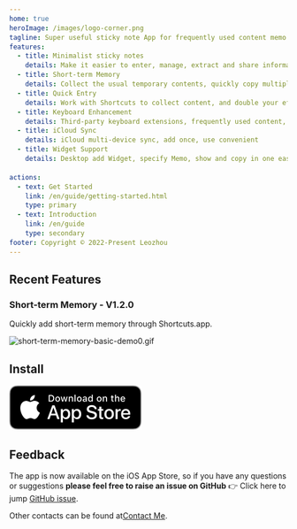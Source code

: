 ```yaml
---
home: true
heroImage: /images/logo-corner.png
tagline: Super useful sticky note App for frequently used content memo and short time content record
features:
  - title: Minimalist sticky notes
    details: Make it easier to enter, manage, extract and share information
  - title: Short-term Memory
    details: Collect the usual temporary contents, quickly copy multiple contents, and enter them quickly at once.
  - title: Quick Entry
    details: Work with Shortcuts to collect content, and double your efficiency
  - title: Keyboard Enhancement
    details: Third-party keyboard extensions, frequently used content, temporary clipboard content all in one place
  - title: iCloud Sync
    details: iCloud multi-device sync, add once, use convenient
  - title: Widget Support
    details: Desktop add Widget, specify Memo, show and copy in one easy step

actions:
  - text: Get Started
    link: /en/guide/getting-started.html
    type: primary
  - text: Introduction
    link: /en/guide
    type: secondary
footer: Copyright © 2022-Present Leozhou
---
```


## Recent Features
### Short-term Memory - V1.2.0
Quickly add short-term memory through Shortcuts.app.

![short-term-memory-basic-demo0.gif](/images/short-term-memory/short-term-memory-basic-demo0.gif)

## Install
[![Download on the Mac App Store](/images/download/Download_on_the_App_Store_Badge_US-UK_RGB_blk_092917.svg)](https://apps.apple.com/us/app/tomemo/id1610843304)


## Feedback

The app is now available on the iOS App Store, so if you have any questions or suggestions **please feel free to raise an issue on GitHub** 👉 Click here to jump [GitHub issue](https://github.com/le0zh0u/ToMemo-doc/issues).

Other contacts can be found at[Contact Me](/en/general/contact.html).